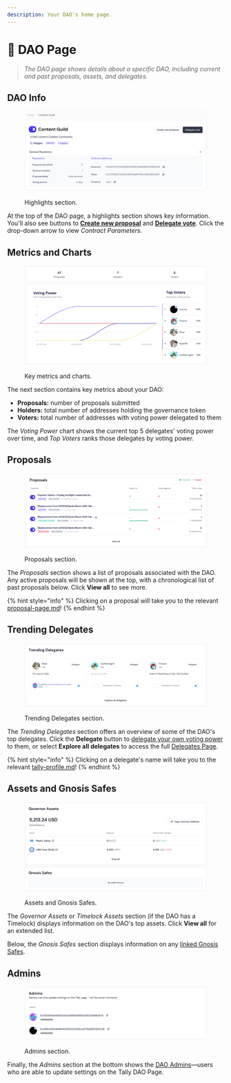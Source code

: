 ```yaml
---
description: Your DAO's home page.
---
```


# 📰 DAO Page

> _The DAO page shows details about a specific DAO, including current and past proposals, assets, and delegates._

## DAO Info

<figure><img src="../../.gitbook/assets/CleanShot 2023-02-17 at 09.45.39@2x.png" alt=""><figcaption><p>Highlights section.</p></figcaption></figure>

At the top of the DAO page, a highlights section shows key information. You'll also see buttons to [**Create new proposal**](../proposals/creating-proposals.md) and [**Delegate vote**](../proposals/delegating-voting-power.md). Click the drop-down arrow to view _Contract Parameters._

## Metrics and Charts

<figure><img src="../../.gitbook/assets/CleanShot 2023-02-17 at 09.45.52@2x.png" alt=""><figcaption><p>Key metrics and charts.</p></figcaption></figure>

The next section contains key metrics about your DAO:

* **Proposals:** number of proposals submitted
* **Holders:** total number of addresses holding the governance token
* **Voters:** total number of addresses with voting power delegated to them

The _Voting Power_ chart shows the current top 5 delegates' voting power over time, and _Top Voters_ ranks those delegates by voting power.

## Proposals

<figure><img src="../../.gitbook/assets/CleanShot 2023-02-17 at 09.46.03@2x.png" alt=""><figcaption><p>Proposals section.</p></figcaption></figure>

The _Proposals_ section shows a list of proposals associated with the DAO. Any active proposals will be shown at the top, with a chronological list of past proposals below. Click **View all** to see more.

{% hint style="info" %}
Clicking on a proposal will take you to the relevant [proposal-page.md](proposal-page.md "mention")!
{% endhint %}

## Trending Delegates

<figure><img src="../../.gitbook/assets/CleanShot 2023-02-17 at 09.46.28@2x.png" alt=""><figcaption><p>Trending Delegates section.</p></figcaption></figure>

The _Trending Delegates_ section offers an overview of some of the DAO's top delegates. Click the **Delegate** button to [delegate your own voting power](../proposals/delegating-voting-power.md) to them, or select **Explore all delegates** to access the full [Delegates Page](delegates-page.md).

{% hint style="info" %}
Clicking on a delegate's name will take you to the relevant [tally-profile.md](tally-profile.md "mention")!
{% endhint %}

## Assets and Gnosis Safes

<figure><img src="../../.gitbook/assets/CleanShot 2023-02-17 at 09.46.39@2x.png" alt=""><figcaption><p>Assets and Gnosis Safes.</p></figcaption></figure>

The _Governor Assets_ or _Timelock Assets_ section (if the DAO has a Timelock) displays information on the DAO's top assets. Click **View all** for an extended list.

Below, the _Gnosis Safes_ section displays information on any [linked Gnosis Safes](../managing-a-dao/gnosis-safe.md).

## Admins

<figure><img src="../../.gitbook/assets/CleanShot 2023-02-17 at 09.46.56@2x.png" alt=""><figcaption><p>Admins section.</p></figcaption></figure>

Finally, the _Admins_ section at the bottom shows the [DAO Admins](../managing-a-dao/dao-admins.md)—users who are able to update settings on the Tally DAO Page.
